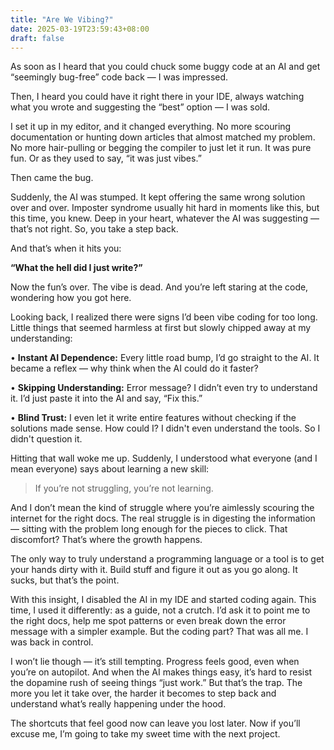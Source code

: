```yaml
---
title: "Are We Vibing?"
date: 2025-03-19T23:59:43+08:00
draft: false
---
```


As soon as I heard that you could chuck some buggy code at an AI and get “seemingly bug-free” code back — I was impressed.

Then, I heard you could have it right there in your IDE, always watching what you wrote and suggesting the “best” option — I was sold.

I set it up in my editor, and it changed everything. No more scouring documentation or hunting down articles that almost matched my problem. No more hair-pulling or begging the compiler to just let it run. It was pure fun. Or as they used to say, “it was just vibes.”

Then came the bug.

Suddenly, the AI was stumped. It kept offering the same wrong solution over and over. Imposter syndrome usually hit hard in moments like this, but this time, you knew. Deep in your heart, whatever the AI was suggesting — that’s not right. So, you take a step back.

And that’s when it hits you:

**“What the hell did I just write?”**

Now the fun’s over. The vibe is dead. And you’re left staring at the code, wondering how you got here.

Looking back, I realized there were signs I’d been vibe coding for too long. Little things that seemed harmless at first but slowly chipped away at my understanding:

• **Instant AI Dependence:** Every little road bump, I’d go straight to the AI. It became a reflex — why think when the AI could do it faster?

• **Skipping Understanding:** Error message? I didn’t even try to understand it. I’d just paste it into the AI and say, “Fix this.”

• **Blind Trust:** I even let it write entire features without checking if the solutions made sense. How could I? I didn't even understand the tools. So I didn't question it.

Hitting that wall woke me up. Suddenly, I understood what everyone (and I mean everyone) says about learning a new skill:

> If you’re not struggling, you’re not learning.

And I don’t mean the kind of struggle where you’re aimlessly scouring the internet for the right docs. The real struggle is in digesting the information — sitting with the problem long enough for the pieces to click. That discomfort? That’s where the growth happens.

The only way to truly understand a programming language or a tool is to get your hands dirty with it. Build stuff and figure it out as you go along. It sucks, but that’s the point.

With this insight, I disabled the AI in my IDE and started coding again. This time, I used it differently: as a guide, not a crutch. I’d ask it to point me to the right docs, help me spot patterns or even break down the error message with a simpler example. But the coding part? That was all me. I was back in control.

I won’t lie though — it’s still tempting. Progress feels good, even when you’re on autopilot. And when the AI makes things easy, it’s hard to resist the dopamine rush of seeing things “just work.” But that’s the trap. The more you let it take over, the harder it becomes to step back and understand what’s really happening under the hood.

The shortcuts that feel good now can leave you lost later. Now if you’ll excuse me, I’m going to take my sweet time with the next project.
